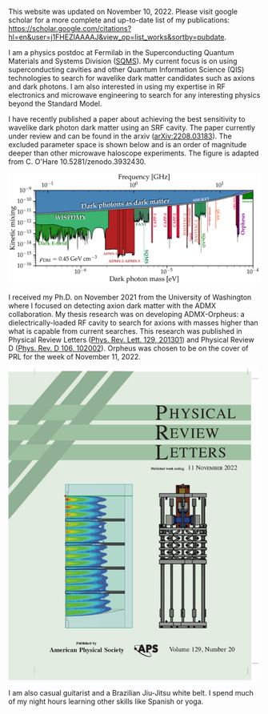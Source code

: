 This website was updated on November 10, 2022. Please visit google scholar for a more complete and up-to-date list of my publications: https://scholar.google.com/citations?hl=en&user=j1FHEZIAAAAJ&view_op=list_works&sortby=pubdate.

I am a physics postdoc at Fermilab in the Superconducting Quantum Materials and Systems Division (<a href="https://sqmscenter.fnal.gov/">SQMS</a>). My current focus is on using superconducting cavities and other Quantum Information Science (QIS) technologies to search for wavelike dark matter candidates such as axions and dark photons. I am also interested in using my expertise in RF electronics and microwave engineering to search for any interesting physics beyond the Standard Model. 

I have recently published a paper about achieving the best sensitivity to wavelike dark photon dark matter using an SRF cavity. The paper currently under review and can be found in the arxiv (<a href="https://arxiv.org/abs/2208.03183">arXiv:2208.03183</a>). The excluded parameter space is shown below and is an order of magnitude deeper than other microwave haloscope experiments. The figure is adapted from C. O'Hare 10.5281/zenodo.3932430.


<img src="DarkPhoton_Haloscopes_Closeup.png" alt="Dark Photon Dark Matter limits for microwave haloscopes" width="800" class="center">


I received my Ph.D. on November 2021 from the University of Washington where I focused on detecting axion dark matter with the ADMX collaboration. My thesis research was on developing ADMX-Orpheus: a dielectrically-loaded RF cavity to search for axions with masses higher than what is capable from current searches. This research was published in Physical Review Letters (<a href="https://journals.aps.org/prl/abstract/10.1103/PhysRevLett.129.201301">Phys. Rev. Lett. 129, 201301</a>) and Physical Review D (<a href="https://journals.aps.org/prd/abstract/10.1103/PhysRevD.106.102002">Phys. Rev. D 106, 102002</a>). Orpheus was chosen to be on the cover of PRL for the week of November 11, 2022.

<img src="cv1290201024_1.jpg" alt="Orpheus PRL cover" width="500" class="center">

I am also casual guitarist and a Brazilian Jiu-Jitsu white belt. I spend much of my night hours learning other skills like Spanish or yoga.
